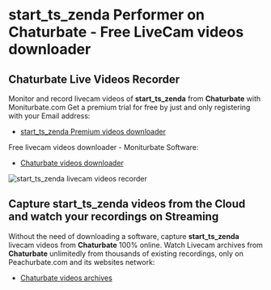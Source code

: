 # start_ts_zenda Performer on Chaturbate - Free LiveCam videos downloader

## Chaturbate Live Videos Recorder

Monitor and record livecam videos of **start_ts_zenda** from **Chaturbate** with Moniturbate.com
Get a premium trial for free by just and only registering with your Email address:
* [start_ts_zenda Premium videos downloader](https://moniturbate.com/request-demo-licence-key.html)

Free livecam videos downloader - Moniturbate Software:
* [Chaturbate videos downloader](https://moniturbate.com/moniturbate-download-software.html)

![start_ts_zenda livecam videos recorder](https://peachurnet.com/templates/moniturbate-software.png)


## Capture start_ts_zenda videos from the Cloud and watch your recordings on Streaming

Without the need of downloading a software, capture **start_ts_zenda** livecam videos from **Chaturbate** 100% online.
Watch Livecam archives from **Chaturbate** unlimitedly from thousands of existing recordings, only on Peachurbate.com and its websites network:
* [Chaturbate videos archives](https://peachurnet.com/)